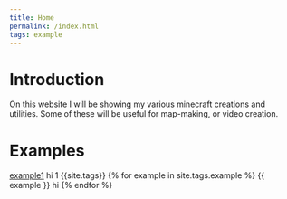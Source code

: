 ```yaml
---
title: Home
permalink: /index.html
tags: example
---
```

# Introduction  
On this website I will be showing my various minecraft creations and utilities. Some of these will be useful for map-making, or video creation.

# Examples  
[example1](example1.md)
hi 1
{{site.tags}}
{% for example in site.tags.example %}
  {{ example }}
  hi
{% endfor %}
